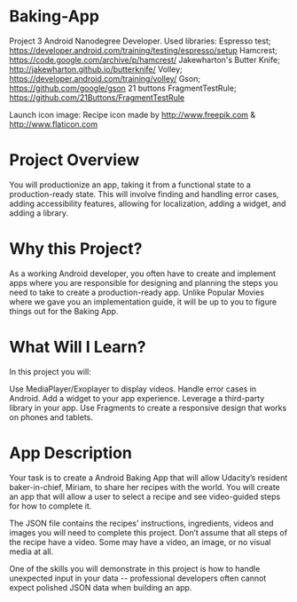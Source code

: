# Baking-App
Project 3 Android Nanodegree Developer. 
Used libraries:
Espresso test;  https://developer.android.com/training/testing/espresso/setup
Hamcrest;   https://code.google.com/archive/p/hamcrest/
Jakewharton's Butter Knife;   http://jakewharton.github.io/butterknife/
Volley;   https://developer.android.com/training/volley/
Gson;   https://github.com/google/gson
21 buttons FragmentTestRule; https://github.com/21Buttons/FragmentTestRule

Launch icon image: Recipe icon made by http://www.freepik.com & http://www.flaticon.com

# Project Overview
You will productionize an app, taking it from a functional state to a production-ready state. This will involve finding and handling error cases, adding accessibility features, allowing for localization, adding a widget, and adding a library.

# Why this Project?
As a working Android developer, you often have to create and implement apps where you are responsible for designing and planning the steps you need to take to create a production-ready app. Unlike Popular Movies where we gave you an implementation guide, it will be up to you to figure things out for the Baking App.

# What Will I Learn?
In this project you will:

Use MediaPlayer/Exoplayer to display videos.
Handle error cases in Android.
Add a widget to your app experience.
Leverage a third-party library in your app.
Use Fragments to create a responsive design that works on phones and tablets.

# App Description
Your task is to create a Android Baking App that will allow Udacity’s resident baker-in-chief, Miriam, to share her recipes with the world. You will create an app that will allow a user to select a recipe and see video-guided steps for how to complete it.


The JSON file contains the recipes' instructions, ingredients, videos and images you will need to complete this project. Don’t assume that all steps of the recipe have a video. Some may have a video, an image, or no visual media at all.

One of the skills you will demonstrate in this project is how to handle unexpected input in your data -- professional developers often cannot expect polished JSON data when building an app.
